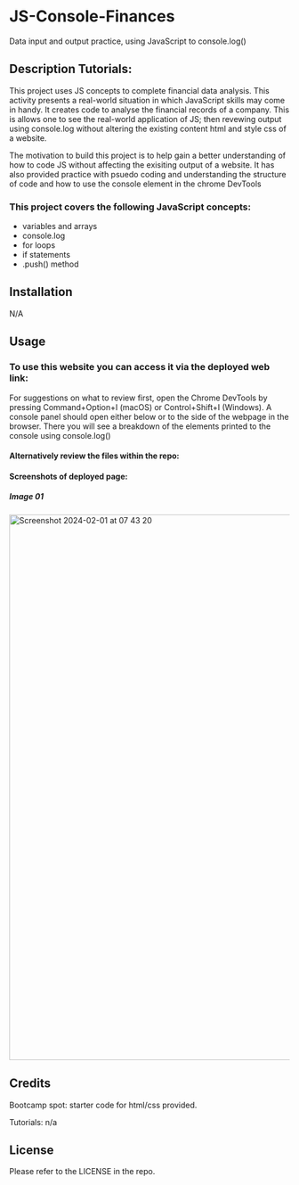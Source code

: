 # JS-Console-Finances
Data input and output practice, using JavaScript to console.log()

## Description Tutorials: 

This project uses JS concepts to complete financial data analysis. This activity presents a real-world situation in which JavaScript skills may come in handy. It creates code to analyse the financial records of a company. This is allows one to see the real-world application of JS; then revewing output using console.log without altering the existing content html and style css of a website. 

The motivation to build this project is to help gain a better understanding of how to code JS without affecting the exisiting output of a website. It has also provided practice with psuedo coding and understanding the structure of code and how to use the console element in the chrome DevTools


### This project covers the following JavaScript concepts:

- variables and arrays
- console.log
- for loops
- if statements
- .push() method 

## Installation

N/A

## Usage

### To use this website you can access it via the deployed web link:

For suggestions on what to review first, open the Chrome DevTools by pressing Command+Option+I (macOS) or Control+Shift+I (Windows). A console panel should open either below or to the side of the webpage in the browser. There you will see a breakdown of the elements printed to the console using console.log()

#### Alternatively review the files within the repo: 


#### Screenshots of deployed page:

##### Image 01

<img width="979" alt="Screenshot 2024-02-01 at 07 43 20" src="https://github.com/The-real-sammy/console-finances/assets/152024562/03dd6b55-836f-4da2-b3a3-d8a140b3b861">

## Credits

Bootcamp spot: 
starter code for html/css provided.

Tutorials: n/a


## License

Please refer to the LICENSE in the repo.
